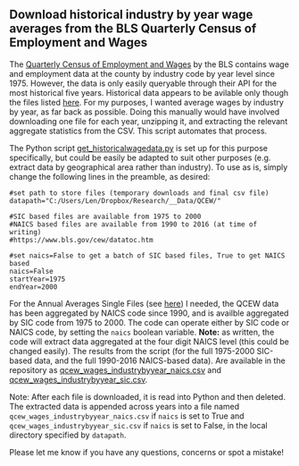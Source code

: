 ## Download historical industry by year wage averages from the BLS Quarterly Census of Employment and Wages

The [Quarterly Census of Employment and Wages](https://www.bls.gov/cew/) by the BLS contains wage and employment data at the county by industry code by year level since 1975.
However, the data is only easily queryable through their API for the most historical five years. Historical data appears to be avilable only though the files listed [here](https://www.bls.gov/cew/datatoc.htm).
For my purposes, I wanted average wages by industry by year, as far back as possible. Doing this manually would have involved downloading one file for each year, unzipping it, and extracting the relevant aggregate statistics from the CSV. This script automates that process.

The Python script [get_historicalwagedata.py](get_historicalwagedata.py) is set up for this purpose specifically, but could be easily be adapted to suit other purposes (e.g. extract data by geographical area rather than industry). To use as is, simply change the following lines in the preamble, as desired:

```{python}
#set path to store files (temporary downloads and final csv file)
datapath="C:/Users/Len/Dropbox/Research/__Data/QCEW/"

#SIC based files are available from 1975 to 2000
#NAICS based files are available from 1990 to 2016 (at time of writing)
#https://www.bls.gov/cew/datatoc.htm

#set naics=False to get a batch of SIC based files, True to get NAICS based
naics=False
startYear=1975
endYear=2000
```

For the Annual Averages Single Files (see [here](https://www.bls.gov/cew/datatoc.htm)) I needed, the QCEW data has been aggregated by NAICS code since 1990, and is availble aggregated by SIC code from 1975 to 2000. The code can operate either by SIC code or NAICS code, by setting the ```naics``` boolean variable. **Note:** as written, the code will extract data aggregated at the four digit NAICS level (this could be changed easily). The results from the script (for the full 1975-2000 SIC-based data, and the full 1990-2016 NAICS-based data). Are available in the repository as [qcew_wages_industrybyyear_naics.csv](qcew_wages_industrybyyear_naics.csv) and [qcew_wages_industrybyyear_sic.csv](qcew_wages_industrybyyear_sic.csv).

Note: After each file is downloaded, it is read into Python and then deleted. The extracted data is appended across years into a file named ```qcew_wages_industrybyyear_naics.csv``` if ```naics``` is set to True and ```qcew_wages_industrybyyear_sic.csv``` if ```naics``` is set to False, in the local directory specified by ```datapath```.

Please let me know if you have any questions, concerns or spot a mistake!
